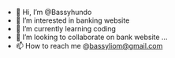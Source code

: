 - 👋 Hi, I’m @Bassyhundo
- 👀 I’m interested in banking website
- 🌱 I’m currently learning coding
- 💞️ I’m looking to collaborate on bank website ...
- 📫 How to reach me @bassyliom@gmail.com

<!---
Bassyhundo/Bassyhundo is a ✨ special ✨ repository because its `README.md` (this file) appears on your GitHub profile.
You can click the Preview link to take a look at your changes.
--->
